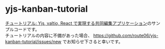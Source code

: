 # yjs-kanban-tutorial

[チュートリアル: Yjs, valtio, React で実現する共同編集アプリケーション]()のサンプルコードです。  
チュートリアルの内容に不備があった場合、 https://github.com/route06/yjs-kanban-tutorial/issues/new でお知らせ下さると幸いです。  
